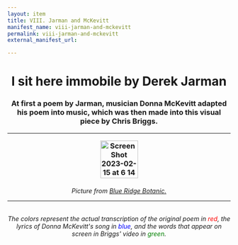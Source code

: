 ```yaml
---
layout: item
title: VIII. Jarman and McKevitt
manifest_name: viii-jarman-and-mckevitt
permalink: viii-jarman-and-mckevitt
external_manifest_url: 

---
```

<!-- Add an essay or interpretive material below this line,
using HTML or markdown.  Do not modify this file above this line -->
<h1><center>I sit here immobile by Derek Jarman</center>
<h3><center>At first a poem by Jarman, musician Donna McKevitt adapted his poem into music, which was then made into this visual piece by Chris Briggs.</center>
<hr>
<p style="text-align:center;"><img width="85" alt="Screen Shot 2023-02-15 at 6 14 14 PM" src="https://user-images.githubusercontent.com/122332459/219305661-8177c332-a58c-4bb1-8fa7-0feee39c00ac.png"></p>
<h6><center>Picture from <a href="https://www.blueridgebotanic.com/blog/florilegium">Blue Ridge Botanic.</a>
<hr>
<br>
  The colors represent the actual transcription of the original poem in <font color="red">red</font>, the lyrics of Donna McKevitt's song in <font color="blue">blue</font>, and the words that appear on screen in Briggs' video in <font color="green">green</font>.
 <br>
